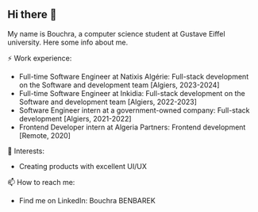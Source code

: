 ## Hi there 👋
My name is Bouchra, a computer science student at Gustave Eiffel university. Here some info about me.

⚡ Work experience:
- Full-time Software Engineer at Natixis Algérie: Full-stack development on the Software and development team [Algiers, 2023-2024]
- Full-time Software Engineer at Inkidia: Full-stack development on the Software and development team [Algiers, 2022-2023]
- Software Engineer intern at a government-owned company: Full-stack development [Algiers, 2021-2022]
- Frontend Developer intern at Algeria Partners: Frontend development [Remote, 2020]
  
🔭 Interests:
- Creating products with excellent UI/UX

📫 How to reach me: 
- Find me on LinkedIn: <a style="text-decoration:none" href="https://www.linkedin.com/in/bouchra-benbarek-752bb5151/">Bouchra BENBAREK</a>
<!--
**bouchra0benbarek/bouchra0benbarek** is a ✨ _special_ ✨ repository because its `README.md` (this file) appears on your GitHub profile.

Here are some ideas to get you started:

- 🔭 I’m currently working on ...
- 🌱 I’m currently learning ...
- 👯 I’m looking to collaborate on ...
- 🤔 I’m looking for help with ...
- 💬 Ask me about ...
- 📫 How to reach me: ...
- 😄 Pronouns: ...
- ⚡ Fun fact: ...
-->
